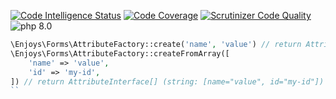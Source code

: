 [![Code Intelligence Status](https://scrutinizer-ci.com/g/Enjoyzz/forms/badges/code-intelligence.svg?b=3.x)](https://scrutinizer-ci.com/code-intelligence)
[![Code Coverage](https://scrutinizer-ci.com/g/Enjoyzz/forms/badges/coverage.png?b=3.x)](https://scrutinizer-ci.com/g/Enjoyzz/forms/?branch=3.x)
[![Scrutinizer Code Quality](https://scrutinizer-ci.com/g/Enjoyzz/forms/badges/quality-score.png?b=3.x)](https://scrutinizer-ci.com/g/Enjoyzz/forms/?branch=3.x)
![php 8.0](https://github.com/Enjoyzz/forms/workflows/php%208.0%20dev%205.x/badge.svg)

```php
\Enjoys\Forms\AttributeFactory::create('name', 'value') // return AttributeInterface (string: name="value")
\Enjoys\Forms\AttributeFactory::createFromArray([
    'name' => 'value',
    'id' => 'my-id',
]) // return AttributeInterface[] (string: [name="value", id="my-id"])
``